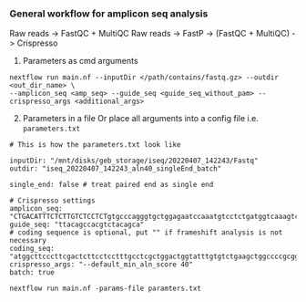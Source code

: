 ### General workflow for amplicon seq analysis

Raw reads -> FastQC + MultiQC
Raw reads -> FastP ->  (FastQC + MultiQC) -> Crispresso

1. Parameters as cmd arguments
```
nextflow run main.nf --inputDir </path/contains/fastq.gz> --outdir <out_dir_name> \ 
--amplicon_seq <amp_seq> --guide_seq <guide_seq_without_pam> --crispresso_args <additional_args>
```

2. Parameters in a file
Or place all arguments into a config file i.e. `parameters.txt`
```
# This is how the parameters.txt look like

inputDir: "/mnt/disks/geb_storage/iseq/20220407_142243/Fastq"
outdir: "iseq_20220407_142243_aln40_singleEnd_batch"

single_end: false # treat paired end as single end

# Crispresso settings
amplicon_seq: "CTGACATTTCTCTTGTCTCCTCTgtgcccagggtgctggagaatccaaatgtcctctgatggtcaaagtcctggatgctgtccgaggcagccctgctgtagacgtggctgtaaaagtgttcaaaaagaccTCTGAGGGATCCTGGGAGC"
guide_seq: "ttacagccacgtctacagca"
# coding sequence is optional, put "" if frameshift analysis is not necessary
coding_seq: "atggcttcccttcgactcttcctcctttgcctcgctggactggtatttgtgtctgaagctggccccgcgggtgctggagaatccaaatgtcctctgatggtcaaagtcctggatgctgtccgaggcagccctgctgtagacgtggctgtaaaagtgttcaaaaagacctctgagggatcctgggagccctttgcctctgggaagaccgcggagtctggagagctgcacgggctcaccacagatgagaagtttgtagaaggagtgtacagagtagaactggacaccaaatcgtactggaagacacttggcatttccccgttccatgaattcgcggatgtggttttcacagccaacgactctggccatcgccactacaccatcgcagccctgctcagcccatactcctacagcaccacggctgtcgtcagcaacccccagaattga"
crispresso_args: "--default_min_aln_score 40"
batch: true
```

```
nextflow run main.nf -params-file paramters.txt
```